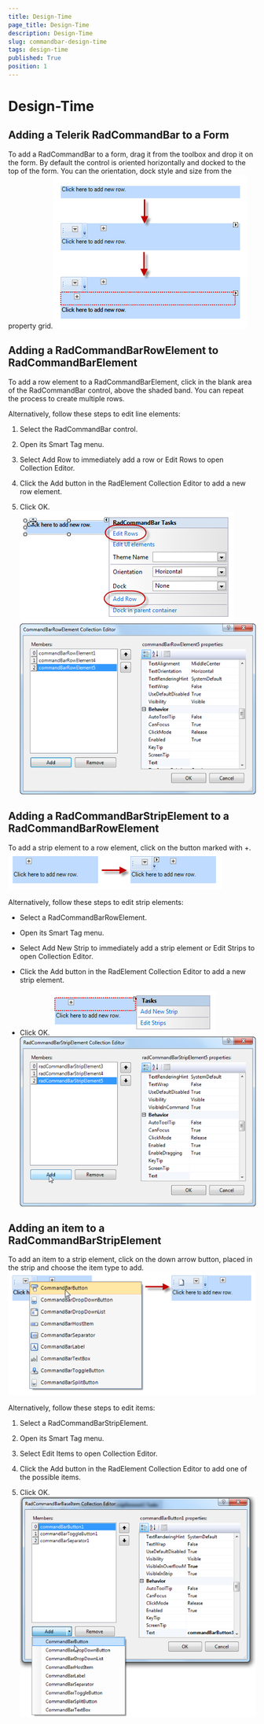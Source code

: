 ```yaml
---
title: Design-Time
page_title: Design-Time
description: Design-Time
slug: commandbar-design-time
tags: design-time
published: True
position: 1
---
```


# Design-Time



## Adding a Telerik RadCommandBar to a Form

To add a RadCommandBar to a form, drag it from the toolbox and drop it on the form. By default the control is oriented horizontally and docked to the top of the form. You can the orientation, dock style and size from the property grid.![commandbar-design-time 001](images/commandbar-design-time001.png)

## Adding a RadCommandBarRowElement to RadCommandBarElement

To add a row element to a RadCommandBarElement, click in the blank area of the RadCommandBar control, above the shaded band. You can repeat the process to create multiple rows.

Alternatively, follow these steps to edit line elements:

1. Select the RadCommandBar control.

1. Open its Smart Tag menu.

1. Select Add Row to immediately add a row or Edit Rows to open Collection Editor.

1. Click the Add button in the RadElement Collection Editor to add a new row element.

1. Click OK.![commandbar-design-time 002](images/commandbar-design-time002.png)![commandbar-design-time 003](images/commandbar-design-time003.png)

## Adding a RadCommandBarStripElement to a RadCommandBarRowElement

To add a strip element to a row element, click on the button marked with +.![commandbar-design-time 004](images/commandbar-design-time004.png)

Alternatively, follow these steps to edit strip elements:

* Select a RadCommandBarRowElement.

* Open its Smart Tag menu.

* Select Add New Strip to immediately add a strip element or Edit Strips to open Collection Editor.

* Click the Add button in the RadElement Collection Editor to add a new strip element.

* Click OK.![commandbar-design-time 005](images/commandbar-design-time005.png)![commandbar-design-time 006](images/commandbar-design-time006.png)

## Adding an item to a RadCommandBarStripElement

To add an item to a strip element, click on the down arrow button, placed in the strip and choose the item type to add.![commandbar-design-time 007](images/commandbar-design-time007.png)

Alternatively, follow these steps to edit items:

1. Select a RadCommandBarStripElement.

1. Open its Smart Tag menu.

1. Select Edit Items to open Collection Editor.

1. Click the Add button in the RadElement Collection Editor to add one of the possible items.

1. Click OK.![commandbar-design-time 008](images/commandbar-design-time008.png)
